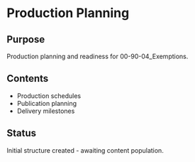 # Production Planning

## Purpose
Production planning and readiness for 00-90-04_Exemptions.

## Contents
- Production schedules
- Publication planning
- Delivery milestones

## Status
Initial structure created - awaiting content population.
